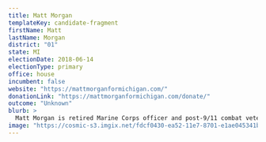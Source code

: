 ```yaml
---
title: Matt Morgan
templateKey: candidate-fragment
firstName: Matt
lastName: Morgan
district: "01"
state: MI
electionDate: 2018-06-14
electionType: primary
office: house
incumbent: false
website: "https://mattmorganformichigan.com/"
donationLink: "https://mattmorganformichigan.com/donate/"
outcome: "Unknown"
blurb: >
  Matt Morgan is retired Marine Corps officer and post-9/11 combat veteran. He believes in service-based leadership, and is ready to step forward again to serve the people of Michigan’s 1st. His core campaign values center on healthcare for all Americans, renewed investment in public education, and standing up for working families who deserve better pay. Matt’s campaign is building a grassroots movement powered by people in the communities he hopes to serve, and remains committed to mobilizing voters in 2018.
image: "https://cosmic-s3.imgix.net/fdcf0430-ea52-11e7-8701-e1ae045341bf-JD_Site_MattMorgan_1000x600_121517.jpg"
---
```

